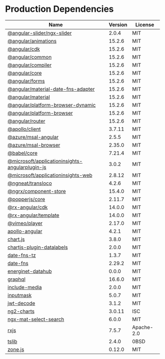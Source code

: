 # Production Dependencies

  | Name | Version | License |
  | ---- | ------- | ------- |
  | [@angular-slider/ngx-slider](https://github.com/angular-slider/ngx-slider) | 2.0.4 | MIT |
| [@angular/animations](https://github.com/angular/angular) | 15.2.6 | MIT |
| [@angular/cdk](https://github.com/angular/components) | 15.2.6 | MIT |
| [@angular/common](https://github.com/angular/angular) | 15.2.6 | MIT |
| [@angular/compiler](https://github.com/angular/angular) | 15.2.6 | MIT |
| [@angular/core](https://github.com/angular/angular) | 15.2.6 | MIT |
| [@angular/forms](https://github.com/angular/angular) | 15.2.6 | MIT |
| [@angular/material-date-fns-adapter](https://github.com/angular/components) | 15.2.6 | MIT |
| [@angular/material](https://github.com/angular/components) | 15.2.6 | MIT |
| [@angular/platform-browser-dynamic](https://github.com/angular/angular) | 15.2.6 | MIT |
| [@angular/platform-browser](https://github.com/angular/angular) | 15.2.6 | MIT |
| [@angular/router](https://github.com/angular/angular) | 15.2.6 | MIT |
| [@apollo/client](https://github.com/apollographql/apollo-client) | 3.7.11 | MIT |
| [@azure/msal-angular](https://github.com/AzureAD/microsoft-authentication-library-for-js) | 2.5.5 | MIT |
| [@azure/msal-browser](https://github.com/AzureAD/microsoft-authentication-library-for-js) | 2.35.0 | MIT |
| [@babel/core](https://github.com/babel/babel) | 7.21.4 | MIT |
| [@microsoft/applicationinsights-angularplugin-js](https://github.com/microsoft/applicationinsights-angularplugin-js) | 3.0.2 | MIT |
| [@microsoft/applicationinsights-web](https://github.com/microsoft/ApplicationInsights-JS) | 2.8.12 | MIT |
| [@ngneat/transloco](https://github.com/ngneat/transloco) | 4.2.6 | MIT |
| [@ngrx/component-store](https://github.com/ngrx/platform) | 15.4.0 | MIT |
| [@popperjs/core](https://github.com/popperjs/popper-core) | 2.11.7 | MIT |
| [@rx-angular/cdk](https://github.com/rx-angular/rx-angular) | 14.0.0 | MIT |
| [@rx-angular/template](https://github.com/rx-angular/rx-angular) | 14.0.0 | MIT |
| [@vimeo/player](https://github.com/vimeo/player.js) | 2.17.0 | MIT |
| [apollo-angular](https://github.com/kamilkisiela/apollo-angular) | 4.2.1 | MIT |
| [chart.js](https://github.com/chartjs/Chart.js) | 3.8.0 | MIT |
| [chartjs-plugin-datalabels](https://github.com/chartjs/chartjs-plugin-datalabels) | 2.0.0 | MIT |
| [date-fns-tz](https://github.com/marnusw/date-fns-tz) | 1.3.7 | MIT |
| [date-fns](https://github.com/date-fns/date-fns) | 2.29.2 | MIT |
| [energinet-datahub](undefined) | 0.0.0 | MIT |
| [graphql](https://github.com/graphql/graphql-js) | 16.6.0 | MIT |
| [include-media](https://github.com/eduardoboucas/include-media) | 2.0.0 | MIT |
| [inputmask](https://github.com/RobinHerbots/Inputmask) | 5.0.7 | MIT |
| [jwt-decode](https://github.com/auth0/jwt-decode) | 3.1.2 | MIT |
| [ng2-charts](https://github.com/valor-software/ng2-charts) | 3.0.11 | ISC |
| [ngx-mat-select-search](https://github.com/bithost-gmbh/ngx-mat-select-search) | 6.0.0 | MIT |
| [rxjs](https://github.com/reactivex/rxjs) | 7.5.7 | Apache-2.0 |
| [tslib](https://github.com/Microsoft/tslib) | 2.4.0 | 0BSD |
| [zone.js](https://github.com/angular/angular) | 0.12.0 | MIT |
